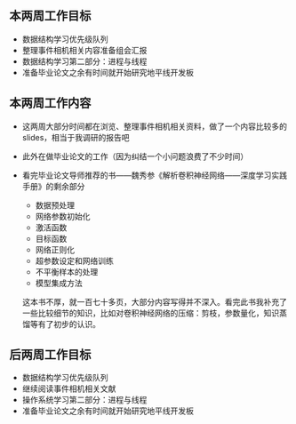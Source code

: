 ## 本两周工作目标

- 数据结构学习优先级队列
- 整理事件相机相关内容准备组会汇报
- 数据结构学习第二部分：进程与线程
- 准备毕业论文之余有时间就开始研究地平线开发板



## 本两周工作内容

- 这两周大部分时间都在浏览、整理事件相机相关资料，做了一个内容比较多的slides，相当于我调研的报告吧

- 此外在做毕业论文的工作（因为纠结一个小问题浪费了不少时间）

- 看完毕业论文导师推荐的书——魏秀参《解析卷积神经网络——深度学习实践手册》的剩余部分

  - 数据预处理
  - 网络参数初始化
  - 激活函数
  - 目标函数
  - 网络正则化
  - 超参数设定和网络训练
  - 不平衡样本的处理
  - 模型集成方法

  这本书不厚，就一百七十多页，大部分内容写得并不深入。看完此书我补充了一些比较细节的知识，比如对卷积神经网络的压缩：剪枝，参数量化，知识蒸馏等有了初步的认识。



## 后两周工作目标

- 数据结构学习优先级队列
- 继续阅读事件相机相关文献
- 操作系统学习第二部分：进程与线程
- 准备毕业论文之余有时间就开始研究地平线开发板